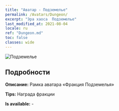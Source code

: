 ```yaml
---
title: "Аватар - Подземелье"
permalink: /Avatars/Dungeon/
excerpt: "Эра хаоса  Подземелье"
last_modified_at: 2021-08-04
locale: ru
ref: "Dungeon.md"
toc: false
classes: wide
---
```

 ![Подземелье](/images/a/avatarFrame_45.png)

## Подробности

 **Описание:** Рамка аватара «Фракция Подземелья» 

 **Tips:** Награда фракции 

 **Is available:**  - 

